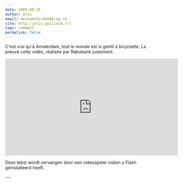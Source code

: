 ```yaml
---
date: 2009-08-25
author: Alix
email: meinamsterdam@blog.re
site: http://alix.guillard.fr/
tags: comment
permalink: false
---
```


<p>

C'est vrai qu'à Amsterdam, tout le monde est si gentil à bicyclette. La preuve cette vidéo, réalisée par <a name="http://www.werkenbijrabobankamsterdam.nl/">Rabobank</a> justement.

</p>

<div class="flex flex-col items-center">
<iframe width="560" height="315" src="https://www.youtube.com/embed/akiuLQMpeCs?si=nXXVOj-vR0loGX2B" title="YouTube video player" frameborder="0" allow="accelerometer; autoplay; clipboard-write; encrypted-media; gyroscope; picture-in-picture; web-share" referrerpolicy="strict-origin-when-cross-origin" allowfullscreen></iframe>
</div>

<p id="flashobject">Deze tekst wordt vervangen door een videospeler indien u Flash geinstalleerd heeft.</p>
---